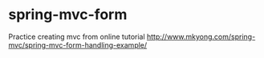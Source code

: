 # spring-mvc-form
Practice creating mvc from online tutorial
http://www.mkyong.com/spring-mvc/spring-mvc-form-handling-example/
